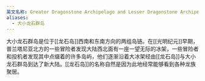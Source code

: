 ```yaml
---
英文名称: Greater Dragonstone Archipelago and Lesser Dragonstone Archipelago
aliases:
  - 大小龙石群岛
---
```

大小龙石群岛是位于[[龙石岛]]西南和东南方向的两组岛链。在[[光明纪元]]早期，普兰塔尼亚北方的一些冒险者发现大陆西北面有一座一望无际的冰架，一些冒险者和投机者发现其中点缀着的许多岛屿，他们逐渐沿着大冰架经由[[龙石岛]]与大小龙石群岛到达了新大陆。[[龙石岛]]的名称自然是因为此地经常能够看到各种龙族聚居。